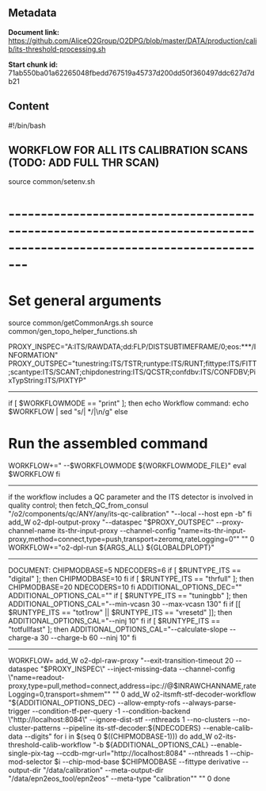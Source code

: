 ## Metadata

**Document link:** https://github.com/AliceO2Group/O2DPG/blob/master/DATA/production/calib/its-threshold-processing.sh

**Start chunk id:** 71ab550ba01a62265048fbedd767519a45737d200dd50f360497ddc627d7db21

## Content

#!/bin/bash

## WORKFLOW FOR ALL ITS CALIBRATION SCANS (TODO: ADD FULL THR SCAN)

source common/setenv.sh

# ---------------------------------------------------------------------------------------------------------------------
# Set general arguments
source common/getCommonArgs.sh
source common/gen_topo_helper_functions.sh

PROXY_INSPEC="A:ITS/RAWDATA;dd:FLP/DISTSUBTIMEFRAME/0;eos:***/INFORMATION"
PROXY_OUTSPEC="tunestring:ITS/TSTR;runtype:ITS/RUNT;fittype:ITS/FITT;scantype:ITS/SCANT;chipdonestring:ITS/QCSTR;confdbv:ITS/CONFDBV;PixTypString:ITS/PIXTYP"

---

if [ $WORKFLOWMODE == "print" ]; then
  echo Workflow command:
  echo $WORKFLOW | sed "s/| */|\n/g"
else
  # Run the assembled command
  WORKFLOW+=" --$WORKFLOWMODE ${WORKFLOWMODE_FILE}"
  eval $WORKFLOW
fi

---

if the workflow includes a QC parameter and the ITS detector is involved in quality control; then
  fetch_QC_from_consul "/o2/components/qc/ANY/any/its-qc-calibration" "--local --host epn -b"
fi
add_W o2-dpl-output-proxy "--dataspec \"$PROXY_OUTSPEC\" --proxy-channel-name its-thr-input-proxy --channel-config \"name=its-thr-input-proxy,method=connect,type=push,transport=zeromq,rateLogging=0\"" "" 0
WORKFLOW+="o2-dpl-run ${ARGS_ALL} ${GLOBALDPLOPT}"

---

DOCUMENT:
CHIPMODBASE=5
NDECODERS=6
if [ $RUNTYPE_ITS == "digital" ]; then
  CHIPMODBASE=10
fi
if [ $RUNTYPE_ITS == "thrfull" ]; then
  CHIPMODBASE=20
  NDECODERS=10
fi
ADDITIONAL_OPTIONS_DEC=""
ADDITIONAL_OPTIONS_CAL=""
if [ $RUNTYPE_ITS == "tuningbb" ]; then
  ADDITIONAL_OPTIONS_CAL="--min-vcasn 30 --max-vcasn 130"
fi
if [[ $RUNTYPE_ITS == "tot1row" || $RUNTYPE_ITS == "vresetd" ]]; then
  ADDITIONAL_OPTIONS_CAL="--ninj 10"
fi
if [ $RUNTYPE_ITS == "totfullfast" ]; then
  ADDITIONAL_OPTIONS_CAL="--calculate-slope --charge-a 30 --charge-b 60 --ninj 10"
fi

---

WORKFLOW=
add_W o2-dpl-raw-proxy "--exit-transition-timeout 20 --dataspec \"$PROXY_INSPEC\" --inject-missing-data --channel-config \"name=readout-proxy,type=pull,method=connect,address=ipc://@$INRAWCHANNAME,rateLogging=0,transport=shmem\"" "" 0
add_W o2-itsmft-stf-decoder-workflow "${ADDITIONAL_OPTIONS_DEC} --allow-empty-rofs --always-parse-trigger --condition-tf-per-query -1 --condition-backend \"http://localhost:8084\" --ignore-dist-stf --nthreads 1 --no-clusters --no-cluster-patterns --pipeline its-stf-decoder:${NDECODERS} --enable-calib-data --digits"
for i in $(seq 0 $((CHIPMODBASE-1)))
do
  add_W o2-its-threshold-calib-workflow "-b ${ADDITIONAL_OPTIONS_CAL} --enable-single-pix-tag --ccdb-mgr-url=\"http://localhost:8084\" --nthreads 1 --chip-mod-selector $i --chip-mod-base $CHIPMODBASE --fittype derivative --output-dir \"/data/calibration\" --meta-output-dir \"/data/epn2eos_tool/epn2eos\" --meta-type \"calibration\"" "" 0
done